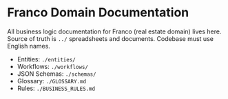 # Franco Domain Documentation

All business logic documentation for Franco (real estate domain) lives here. Source of truth is `../` spreadsheets and documents. Codebase must use English names.

- Entities: `./entities/`
- Workflows: `./workflows/`
- JSON Schemas: `./schemas/`
- Glossary: `./GLOSSARY.md`
- Rules: `./BUSINESS_RULES.md`
